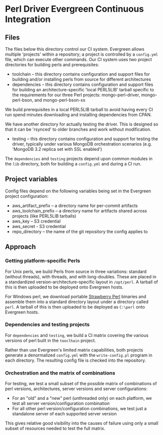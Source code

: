 # Perl Driver Evergreen Continuous Integration

## Files

The files below this directory control our CI system.  Evergreen allows
multiple 'projects' within a repository; a project is controlled by a
`config.yml` file, which can execute other commands.  Our CI system uses
two project directories for building perls and prerequisites:

* toolchain – this directory contains configuration and support files for
  building and/or installing perls from source for different architectures
* dependencies – this directory contains configuration and support files
  for building an architecture-specific 'local PERL5LIB' tarball specific
  to the requirements for our three Perl projects: mongo-perl-driver,
  mongo-perl-bson, and mongo-perl-bson-xs

We build prerequisites in a local PERL5LIB tarball to avoid having every CI
run spend minutes downloading and installing dependencies from CPAN.

We have another directory for actually testing the driver.  This is
designed so that it can be 'rsynced' to older branches and work without
modification.

* testing – this directory contains configuration and support for testing
  the driver, typically under various MongoDB orchestration scenarios (e.g.
  'MongoDB 3.2 replica set with SSL enabled')

The `dependencies` and `testing` projects depend upon common modules in the
`lib` directory, both for building a `config.yml` and during a CI run.

## Project variables

Config files depend on the following variables being set in the
Evergreen project configuration:

* aws_artifact_prefix – a directory name for per-commit artifacts
* aws_toolchain_prefix – a directory name for artifacts shared across
  projects (like PERL5LIB tarballs)
* aws_key – S3 credential
* aws_secret - S3 credential
* repo_directory – the name of the git repository the config applies to

## Approach

### Getting platform-specific Perls

For Unix perls, we build Perls from source in three variations: standard
(without threads), with threads, and with long-doubles.  These are placed
in a standardized version-architecture-specific layout in `/opt/perl`.
A tarball of this is then uploaded to be deployed onto Evergreen hosts.

For Windows perl, we download portable [Strawberry
Perl](http://strawberryperl.com/) binaries and assemble them into a
standard directory layout under a directory called `perl`.  A tarball of
this is then uploaded to be deployed as `C:\perl` onto Evergreen hosts.

### Dependencies and testing projects

For `dependencies` and `testing`, we build a CI matrix covering the
various versions of perl built in the `tooclhain` project.

Rather than use Evergreen's limited matrix capabilities, both projects
generate a denormalized `config.yml` with the `write-config.pl` program in
each directory.  The resulting config file is checked into the repository.

### Orchestration and the matrix of combinations

For testing, we test a small subset of the possible matrix of combinations
of perl versions, architectures, server versions and server configurations:

* For an "old" and a "new" perl (unthreaded only) on each platform, we test
  all server version/configuration combination
* For all other perl version/configuration combinations, we test just a
  standalone server of each supported server version

This gives relative good visibility into the causes of failure using only a
small subset of resources needed to test the full matrix.
